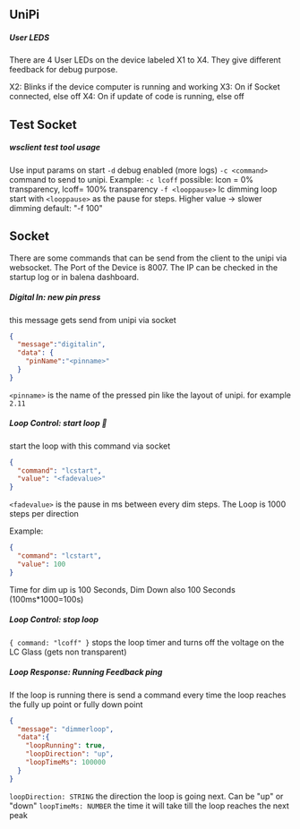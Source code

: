 ## UniPi

##### User LEDS

There are 4 User LEDs on the device labeled X1 to X4. They give different feedback for debug purpose.

X2: Blinks if the device computer is running and working
X3: On if Socket connected, else off
X4: On if update of code is running, else off

## Test Socket

##### wsclient test tool usage

Use input params on start
`-d` debug enabled (more logs)
`-c <command>` command to send to unipi. Example: `-c lcoff` possible: lcon = 0% transparency, lcoff= 100% transparency
`-f <looppause>` lc dimming loop start with `<looppause>` as the pause for steps. Higher value -> slower dimming default: "-f 100"

## Socket

There are some commands that can be send from the client to the unipi via websocket. The Port of the Device is 8007. The IP can be checked in the startup log or in balena dashboard.

##### Digital In: new pin press

this message gets send from unipi via socket

```json
{
  "message":"digitalin",
  "data": {
    "pinName":"<pinname>"
  }
}
```
`<pinname>` is the name of the pressed pin like the layout of unipi. for example `2.11`

##### Loop Control: start loop 🔁

start the loop with this command via socket

```json
{
  "command": "lcstart",
  "value": "<fadevalue>"
}
```

`<fadevalue>` is the pause in ms between every dim steps. The Loop is 1000 steps per direction

Example: 

```json
{
  "command": "lcstart",
  "value": 100
}
```

Time for dim up is 100 Seconds, Dim Down also 100 Seconds (100ms\*1000=100s)

##### Loop Control: stop loop

`{ command: "lcoff" }`
stops the loop timer and turns off the voltage on the LC Glass (gets non transparent)

##### Loop Response: Running Feedback ping

If the loop is running there is send a command every time the loop reaches the fully up point or fully down point

```json
{
  "message": "dimmerloop",
  "data":{
    "loopRunning": true,
    "loopDirection": "up",
    "loopTimeMs": 100000
  }
}
```

`loopDirection: STRING` the direction the loop is going next. Can be "up" or "down"
`loopTimeMs: NUMBER` the time it will take till the loop reaches the next peak
